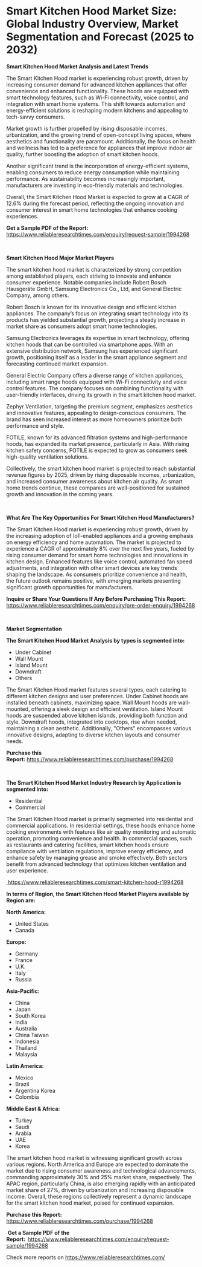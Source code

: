 <p><h1>Smart Kitchen Hood Market Size: Global Industry Overview, Market Segmentation and Forecast (2025 to 2032)</h1></p><p><strong>Smart Kitchen Hood Market Analysis and Latest Trends</strong></p>
<p><p>The Smart Kitchen Hood market is experiencing robust growth, driven by increasing consumer demand for advanced kitchen appliances that offer convenience and enhanced functionality. These hoods are equipped with smart technology features, such as Wi-Fi connectivity, voice control, and integration with smart home systems. This shift towards automation and energy-efficient solutions is reshaping modern kitchens and appealing to tech-savvy consumers.</p><p>Market growth is further propelled by rising disposable incomes, urbanization, and the growing trend of open-concept living spaces, where aesthetics and functionality are paramount. Additionally, the focus on health and wellness has led to a preference for appliances that improve indoor air quality, further boosting the adoption of smart kitchen hoods.</p><p>Another significant trend is the incorporation of energy-efficient systems, enabling consumers to reduce energy consumption while maintaining performance. As sustainability becomes increasingly important, manufacturers are investing in eco-friendly materials and technologies.</p><p>Overall, the Smart Kitchen Hood Market is expected to grow at a CAGR of 12.6% during the forecast period, reflecting the ongoing innovation and consumer interest in smart home technologies that enhance cooking experiences.</p></p>
<p><strong>Get a Sample PDF of the Report:&nbsp;</strong> <a href="https://www.reliableresearchtimes.com/enquiry/request-sample/1994268?utm_campaign=2009&utm_medium=2&utm_source=Github&utm_content=ia&utm_term=10042025&utm_id=smart-kitchen-hood">https://www.reliableresearchtimes.com/enquiry/request-sample/1994268</a></p>
<p>&nbsp;</p>
<p><strong>Smart Kitchen Hood Major Market Players</strong></p>
<p><p>The smart kitchen hood market is characterized by strong competition among established players, each striving to innovate and enhance consumer experience. Notable companies include Robert Bosch Hausgeräte GmbH, Samsung Electronics Co., Ltd, and General Electric Company, among others.</p><p>Robert Bosch is known for its innovative design and efficient kitchen appliances. The company’s focus on integrating smart technology into its products has yielded substantial growth, projecting a steady increase in market share as consumers adopt smart home technologies.</p><p>Samsung Electronics leverages its expertise in smart technology, offering kitchen hoods that can be controlled via smartphone apps. With an extensive distribution network, Samsung has experienced significant growth, positioning itself as a leader in the smart appliance segment and forecasting continued market expansion.</p><p>General Electric Company offers a diverse range of kitchen appliances, including smart range hoods equipped with Wi-Fi connectivity and voice control features. The company focuses on combining functionality with user-friendly interfaces, driving its growth in the smart kitchen hood market.</p><p>Zephyr Ventilation, targeting the premium segment, emphasizes aesthetics and innovative features, appealing to design-conscious consumers. The brand has seen increased interest as more homeowners prioritize both performance and style.</p><p>FOTILE, known for its advanced filtration systems and high-performance hoods, has expanded its market presence, particularly in Asia. With rising kitchen safety concerns, FOTILE is expected to grow as consumers seek high-quality ventilation solutions.</p><p>Collectively, the smart kitchen hood market is projected to reach substantial revenue figures by 2025, driven by rising disposable incomes, urbanization, and increased consumer awareness about kitchen air quality. As smart home trends continue, these companies are well-positioned for sustained growth and innovation in the coming years.</p></p>
<p>&nbsp;</p>
<p><strong>What Are The Key Opportunities For Smart Kitchen Hood Manufacturers?</strong></p>
<p><p>The Smart Kitchen Hood market is experiencing robust growth, driven by the increasing adoption of IoT-enabled appliances and a growing emphasis on energy efficiency and home automation. The market is projected to experience a CAGR of approximately 8% over the next five years, fueled by rising consumer demand for smart home technologies and innovations in kitchen design. Enhanced features like voice control, automated fan speed adjustments, and integration with other smart devices are key trends shaping the landscape. As consumers prioritize convenience and health, the future outlook remains positive, with emerging markets presenting significant growth opportunities for manufacturers.</p></p>
<p><strong>Inquire or Share Your Questions If Any Before Purchasing This Report:</strong> <a href="https://www.reliableresearchtimes.com/enquiry/pre-order-enquiry/1994268?utm_campaign=2009&utm_medium=2&utm_source=Github&utm_content=ia&utm_term=10042025&utm_id=smart-kitchen-hood">https://www.reliableresearchtimes.com/enquiry/pre-order-enquiry/1994268</a></p>
<p>&nbsp;</p>
<p><strong>Market Segmentation</strong></p>
<p><strong>The Smart Kitchen Hood Market Analysis by types is segmented into:</strong></p>
<p><ul><li>Under Cabinet</li><li>Wall Mount</li><li>Island Mount</li><li>Downdraft</li><li>Others</li></ul></p>
<p><p>The Smart Kitchen Hood market features several types, each catering to different kitchen designs and user preferences. Under Cabinet hoods are installed beneath cabinets, maximizing space. Wall Mount hoods are wall-mounted, offering a sleek design and efficient ventilation. Island Mount hoods are suspended above kitchen islands, providing both function and style. Downdraft hoods, integrated into cooktops, rise when needed, maintaining a clean aesthetic. Additionally, "Others" encompasses various innovative designs, adapting to diverse kitchen layouts and consumer needs.</p></p>
<p><strong>Purchase this Report:&nbsp;</strong><a href="https://www.reliableresearchtimes.com/purchase/1994268?utm_campaign=2009&utm_medium=2&utm_source=Github&utm_content=ia&utm_term=10042025&utm_id=smart-kitchen-hood">https://www.reliableresearchtimes.com/purchase/1994268</a></p>
<p>&nbsp;</p>
<p><strong>The Smart Kitchen Hood Market Industry Research by Application is segmented into:</strong></p>
<p><ul><li>Residential</li><li>Commercial</li></ul></p>
<p><p>The Smart Kitchen Hood market is primarily segmented into residential and commercial applications. In residential settings, these hoods enhance home cooking environments with features like air quality monitoring and automatic operation, promoting convenience and health. In commercial spaces, such as restaurants and catering facilities, smart kitchen hoods ensure compliance with ventilation regulations, improve energy efficiency, and enhance safety by managing grease and smoke effectively. Both sectors benefit from advanced technology that optimizes kitchen ventilation and user experience.</p></p>
<p><a href="https://www.reliableresearchtimes.com/smart-kitchen-hood-r1994268?utm_campaign=2009&utm_medium=2&utm_source=Github&utm_content=ia&utm_term=10042025&utm_id=smart-kitchen-hood">&nbsp;https://www.reliableresearchtimes.com/smart-kitchen-hood-r1994268</a></p>
<p><strong>In terms of Region, the Smart Kitchen Hood Market Players available by Region are:</strong></p>
<p>
    <p> <strong> North America: </strong>
        <ul>
            <li>United States</li>
            <li>Canada</li>
        </ul>
        </p> 
    <p> <strong> Europe: </strong>
        <ul>
            <li>Germany</li>
            <li>France</li>
            <li>U.K.</li>
            <li>Italy</li>
            <li>Russia</li>
        </ul>
        </p> 
    <p> <strong> Asia-Pacific: </strong>
        <ul>
            <li>China</li>
            <li>Japan</li>
            <li>South Korea</li>
            <li>India</li>
            <li>Australia</li>
            <li>China Taiwan</li>
            <li>Indonesia</li>
            <li>Thailand</li>
            <li>Malaysia</li>
        </ul>
        </p> 
    <p> <strong> Latin America: </strong>
        <ul>
            <li>Mexico</li>
            <li>Brazil</li>
            <li>Argentina Korea</li>
            <li>Colombia</li>
        </ul>
        </p> 
    <p> <strong> Middle East & Africa: </strong>
        <ul>
            <li>Turkey</li>
            <li>Saudi</li>
            <li>Arabia</li>
            <li>UAE</li>
            <li>Korea</li>
        </ul>
    </p>
    </p>
<p><p>The smart kitchen hood market is witnessing significant growth across various regions. North America and Europe are expected to dominate the market due to rising consumer awareness and technological advancements, commanding approximately 30% and 25% market share, respectively. The APAC region, particularly China, is also emerging rapidly with an anticipated market share of 27%, driven by urbanization and increasing disposable income. Overall, these regions collectively represent a dynamic landscape for the smart kitchen hood market, poised for continued expansion.</p></p>
<p><strong>Purchase this Report: </strong><a href="https://www.reliableresearchtimes.com/purchase/1994268?utm_campaign=2009&utm_medium=2&utm_source=Github&utm_content=ia&utm_term=10042025&utm_id=smart-kitchen-hood">https://www.reliableresearchtimes.com/purchase/1994268</a></p>
<p>&nbsp;<strong>Get a Sample PDF of the Report:&nbsp;&nbsp;</strong><a href="https://www.reliableresearchtimes.com/enquiry/request-sample/1994268?utm_campaign=2009&utm_medium=2&utm_source=Github&utm_content=ia&utm_term=10042025&utm_id=smart-kitchen-hood">https://www.reliableresearchtimes.com/enquiry/request-sample/1994268</a></p>
<p><strong></strong></p>
<p>Check more reports on <a href="https://www.reliableresearchtimes.com/?utm_campaign=2009&utm_medium=2&utm_source=Github&utm_content=ia&utm_term=10042025&utm_id=smart-kitchen-hood">https://www.reliableresearchtimes.com/</a></p>